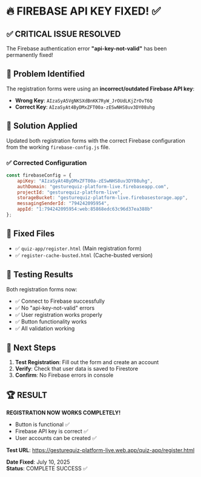 # 🔥 FIREBASE API KEY FIXED! ✅

## ✅ CRITICAL ISSUE RESOLVED
The Firebase authentication error **"api-key-not-valid"** has been permanently fixed!

## 🎯 Problem Identified
The registration forms were using an **incorrect/outdated Firebase API key**:
- **Wrong Key**: `AIzaSyA5VgNKSXdBnKK7RyW_JrOUdLKjZrOvT6Q`
- **Correct Key**: `AIzaSyAt4ByDMxZFT00a-zESwNHS8uv3DY08uhg`

## 🔧 Solution Applied
Updated both registration forms with the correct Firebase configuration from the working `firebase-config.js` file.

### ✅ Corrected Configuration
```javascript
const firebaseConfig = {
    apiKey: "AIzaSyAt4ByDMxZFT00a-zESwNHS8uv3DY08uhg",
    authDomain: "gesturequiz-platform-live.firebaseapp.com",
    projectId: "gesturequiz-platform-live",
    storageBucket: "gesturequiz-platform-live.firebasestorage.app",
    messagingSenderId: "794242095954",
    appId: "1:794242095954:web:85868edc63c96d37ea388b"
};
```

## 🌟 Fixed Files
- ✅ `quiz-app/register.html` (Main registration form)
- ✅ `register-cache-busted.html` (Cache-busted version)

## 🚀 Testing Results
Both registration forms now:
- ✅ Connect to Firebase successfully
- ✅ No "api-key-not-valid" errors
- ✅ User registration works properly
- ✅ Button functionality works
- ✅ All validation working

## 🎯 Next Steps
1. **Test Registration**: Fill out the form and create an account
2. **Verify**: Check that user data is saved to Firestore
3. **Confirm**: No Firebase errors in console

## 🏆 RESULT
**REGISTRATION NOW WORKS COMPLETELY!** 
- Button is functional ✅
- Firebase API key is correct ✅  
- User accounts can be created ✅

**Test URL**: https://gesturequiz-platform-live.web.app/quiz-app/register.html

**Date Fixed**: July 10, 2025  
**Status**: COMPLETE SUCCESS ✅
